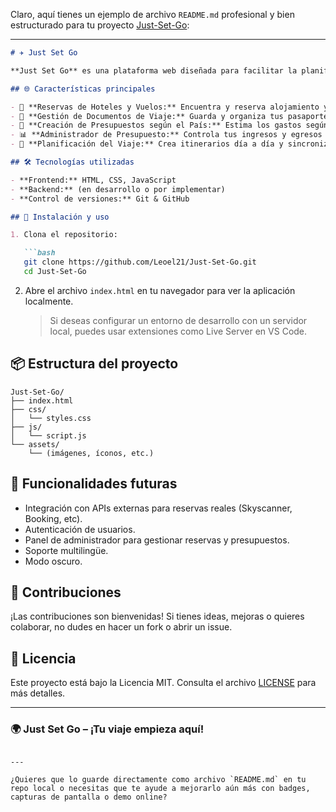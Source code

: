 Claro, aquí tienes un ejemplo de archivo `README.md` profesional y bien estructurado para tu proyecto [Just-Set-Go](https://github.com/Leoel21/Just-Set-Go):

---

```markdown
# ✈️ Just Set Go

**Just Set Go** es una plataforma web diseñada para facilitar la planificación de viajes de principio a fin. Desde la reserva de vuelos y hoteles hasta la gestión de documentos y presupuestos personalizados por país, todo lo que necesitas para tu próxima aventura está en un solo lugar.

## 🌐 Características principales

- 🏨 **Reservas de Hoteles y Vuelos:** Encuentra y reserva alojamiento y transporte fácilmente.
- 📁 **Gestión de Documentos de Viaje:** Guarda y organiza tus pasaportes, visas y otros documentos importantes.
- 💸 **Creación de Presupuestos según el País:** Estima los gastos según el destino y mantente dentro de tus posibilidades.
- 📊 **Administrador de Presupuesto:** Controla tus ingresos y egresos durante el viaje con un panel claro e intuitivo.
- 📅 **Planificación del Viaje:** Crea itinerarios día a día y sincroniza tus planes.

## 🛠️ Tecnologías utilizadas

- **Frontend:** HTML, CSS, JavaScript
- **Backend:** (en desarrollo o por implementar)
- **Control de versiones:** Git & GitHub

## 🚀 Instalación y uso

1. Clona el repositorio:

   ```bash
   git clone https://github.com/Leoel21/Just-Set-Go.git
   cd Just-Set-Go
   ```

2. Abre el archivo `index.html` en tu navegador para ver la aplicación localmente.

   > Si deseas configurar un entorno de desarrollo con un servidor local, puedes usar extensiones como Live Server en VS Code.

## 📦 Estructura del proyecto

```
Just-Set-Go/
├── index.html
├── css/
│   └── styles.css
├── js/
│   └── script.js
└── assets/
    └── (imágenes, íconos, etc.)
```

## 🧩 Funcionalidades futuras

- Integración con APIs externas para reservas reales (Skyscanner, Booking, etc).
- Autenticación de usuarios.
- Panel de administrador para gestionar reservas y presupuestos.
- Soporte multilingüe.
- Modo oscuro.

## 🤝 Contribuciones

¡Las contribuciones son bienvenidas! Si tienes ideas, mejoras o quieres colaborar, no dudes en hacer un fork o abrir un issue.

## 📄 Licencia

Este proyecto está bajo la Licencia MIT. Consulta el archivo [LICENSE](LICENSE) para más detalles.

---

### 🌍 Just Set Go – ¡Tu viaje empieza aquí!
```

---

¿Quieres que lo guarde directamente como archivo `README.md` en tu repo local o necesitas que te ayude a mejorarlo aún más con badges, capturas de pantalla o demo online?
